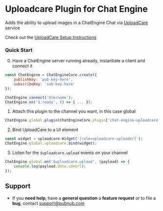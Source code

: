 # Uploadcare Plugin for Chat Engine

Adds the ability to upload images in a ChatEngine Chat via [UploadCare](https://uploadcare.com/) service

Check out the [UploadCare Setup Instructions](https://uploadcare.com/documentation/widget/#install)

### Quick Start

0. Have a ChatEngine server running already, instantiate a client and connect it
```js
const ChatEngine = ChatEngineCore.create({
    publishKey: 'pub-key-here',
    subscribeKey: 'sub-key-here'
});

ChatEngine.connect('Username');
ChatEngine.on('$.ready', () => { ... });
```

1. Attach this plugin to the channel you want, in this case global
```js
ChatEngine.global.plugin(ChatEngineCore.plugin['chat-engine-uploadcare']());
```

2. Bind UploadCare to a UI element
```js
const widget = uploadcare.Widget('[role=uploadcare-uploader]');
ChatEngine.global.uploadcare.bind(widget);
```

3. Listen for the `$uploadcare.upload` events on your channel
```js
ChatEngine.global.on('$uploadcare.upload', (payload) => {
    console.log(payload.data.cdnUrl);
});
```

## Support

- If you **need help**, have a **general question** a **feature request** or to file a **bug**, contact <support@pubnub.com>
